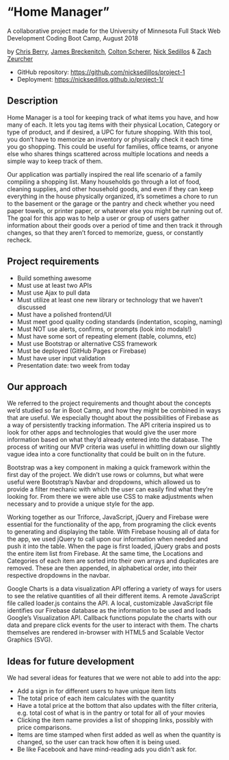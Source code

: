 # “Home Manager”

A collaborative project made for the University of Minnesota Full Stack Web Development Coding Boot Camp, August 2018

by [Chris Berry](https://github.com/Casttle), [James Breckenitch](https://github.com/jrbreckenitch), [Colton Scherer](https://github.com/Cmoney45), [Nick Sedillos](https://nicksedillos.github.io/) & [Zach Zeurcher](https://github.com/zachscodecamp)

* GitHub repository: https://github.com/nicksedillos/project-1
* Deployment: https://nicksedillos.github.io/project-1/

## Description

Home Manager is a tool for keeping track of what items you have, and how many of each. It lets you tag items with their physical Location, Category or type of product, and if desired, a UPC for future shopping. With this tool, you don’t have to memorize an inventory or physically check it each time you go shopping. This could be useful for families, office teams, or anyone else who shares things scattered across multiple locations and needs a simple way to keep track of them.

Our application was partially inspired the real life scenario of a family compiling a shopping list. Many households go through a lot of food, cleaning supplies, and other household goods, and even if they can keep everything in the house physically organized, it’s sometimes a chore to run to the basement or the garage or the pantry and check whether you need paper towels, or printer paper, or whatever else you might be running out of. The goal for this app was to help a user or group of users gather information about their goods over a period of time and then track it through changes, so that they aren’t forced to memorize, guess, or constantly recheck.

## Project requirements

* Build something awesome
* Must use at least two APIs
* Must use Ajax to pull data
* Must utilize at least one new library or technology that we haven’t discussed
* Must have a polished frontend/UI
* Must meet good quality coding standards (indentation, scoping, naming)
* Must NOT use alerts, confirms, or prompts (look into modals!)
* Must have some sort of repeating element (table, columns, etc)
* Must use Bootstrap or alternative CSS framework
* Must be deployed (GitHub Pages or Firebase)
* Must have user input validation
* Presentation date: two week from today

## Our approach

We referred to the project requirements and thought about the concepts we’d studied so far in Boot Camp, and how they might be combined in ways that are useful. We especially thought about the possibilities of Firebase as a way of persistently tracking information. The API criteria inspired us to look for other apps and technologies that would give the user more information based on what they’d already entered into the database. The process of writing our MVP criteria was useful in whittling down our slightly vague idea into a core functionality that could be built on in the future.

Bootstrap was a key component in making a quick framework within the first day of the project. We didn’t use rows or columns, but what were useful were Bootstrap’s Navbar and dropdowns, which allowed us to provide a filter mechanic with which the user can easily find what they’re looking for. From there we were able use CSS to make adjustments when necessary and to provide a unique style for the app.

Working together as our Triforce, JavaScript, jQuery and Firebase were essential for the functionality of the app, from programing the click events to generating and displaying the table. With Firebase housing all of data for the app, we used jQuery to call upon our information when needed and push it into the table. When the page is first loaded, jQuery grabs and posts the entire item list from Firebase. At the same time, the Locations and Categories of each item are sorted into their own arrays and duplicates are removed. These are then appended, in alphabetical order, into their respective dropdowns in the navbar.

Google Charts is a data visualization API offering a variety of ways for users to see the relative quantities of all their different items. A remote JavaScript file called loader.js contains the API. A local, customizable JavaScript file identifies our Firebase database as the information to be used and loads Google’s Visualization API. Callback functions populate the charts with our data and prepare click events for the user to interact with them. The charts themselves are rendered in-browser with HTML5 and Scalable Vector Graphics (SVG).

## Ideas for future development

We had several ideas for features that we were not able to add into the app:

* Add a sign in for different users to have unique item lists
* The total price of each item calculates with the quantity
* Have a total price at the bottom that also updates with the filter criteria, e.g. total cost of what is in the pantry or total for all of your movies
* Clicking the item name provides a list of shopping links, possibly with price comparisons.
* Items are time stamped when first added as well as when the quantity is changed, so the user can track how often it is being used.
* Be like Facebook and have mind-reading ads you didn't ask for.